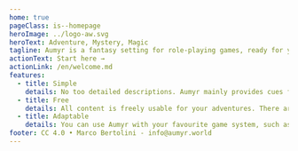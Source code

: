 ```yaml
---
home: true
pageClass: is--homepage
heroImage: ../logo-aw.svg
heroText: Adventure, Mystery, Magic
tagline: Aumyr is a fantasy setting for role-playing games, ready for your adventures.
actionText: Start here →
actionLink: /en/welcome.md
features:
  - title: Simple
    details: No too detailed descriptions. Aumyr mainly provides cues for places, characters and possible adventures, suitable to stimulate the creativity of the Master and players.
  - title: Free
    details: All content is freely usable for your adventures. There are no references to specific systems, but it can be useful to some Masters who are looking for original material or ideas for their sessions.
  - title: Adaptable
    details: You can use Aumyr with your favourite game system, such as d20™, Dungeons & Dragons®, Pathfinder®, Labyrinth Lord, FATE... the contents can be brought back into any existing system and world.
footer: CC 4.0 • Marco Bertolini - info@aumyr.world
---
```

